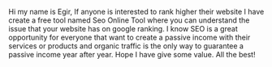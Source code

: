 Hi my name is Egir,
If anyone is interested to rank higher their website I have create a free tool named Seo Online Tool where you can understand the issue that your website has on google ranking.
I know SEO is a great opportunity for everyone that want to create a passive income with their services or products and organic traffic is the only way to guarantee a passive income year after year. 
Hope I have give some value. All the best!

